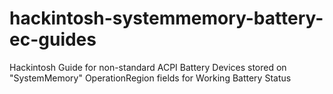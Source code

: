 # hackintosh-systemmemory-battery-ec-guides
Hackintosh Guide for non-standard ACPI Battery Devices stored on "SystemMemory" OperationRegion fields for Working Battery Status
